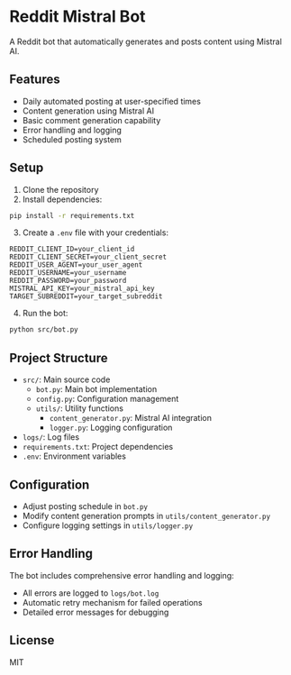 # Reddit Mistral Bot

A Reddit bot that automatically generates and posts content using Mistral AI.

## Features

- Daily automated posting at user-specified times
- Content generation using Mistral AI
- Basic comment generation capability
- Error handling and logging
- Scheduled posting system

## Setup

1. Clone the repository
2. Install dependencies:

```bash
pip install -r requirements.txt
```

3. Create a `.env` file with your credentials:

```
REDDIT_CLIENT_ID=your_client_id
REDDIT_CLIENT_SECRET=your_client_secret
REDDIT_USER_AGENT=your_user_agent
REDDIT_USERNAME=your_username
REDDIT_PASSWORD=your_password
MISTRAL_API_KEY=your_mistral_api_key
TARGET_SUBREDDIT=your_target_subreddit
```

4. Run the bot:

```bash
python src/bot.py
```

## Project Structure

- `src/`: Main source code
  - `bot.py`: Main bot implementation
  - `config.py`: Configuration management
  - `utils/`: Utility functions
    - `content_generator.py`: Mistral AI integration
    - `logger.py`: Logging configuration
- `logs/`: Log files
- `requirements.txt`: Project dependencies
- `.env`: Environment variables

## Configuration

- Adjust posting schedule in `bot.py`
- Modify content generation prompts in `utils/content_generator.py`
- Configure logging settings in `utils/logger.py`

## Error Handling

The bot includes comprehensive error handling and logging:

- All errors are logged to `logs/bot.log`
- Automatic retry mechanism for failed operations
- Detailed error messages for debugging

## License

MIT
